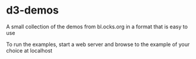 # d3-demos
A small collection of the demos from bl.ocks.org in a format that is easy to use

To run the examples, start a web server and browse to the example of your choice
at localhost
